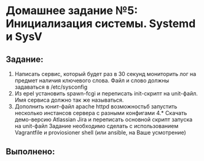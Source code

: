 # **Домашнее задание №5: Инициализация системы. Systemd и SysV**

## **Задание:**
1. Написать сервис, который будет раз в 30 секунд мониторить лог на предмет наличия ключевого слова. Файл и слово должны задаваться в /etc/sysconfig
2. Из epel установить spawn-fcgi и переписать init-скрипт на unit-файл. Имя сервиса должно так же называться.
3. Дополнить юнит-файл apache httpd возможностьб запустить несколько инстансов сервера с разными конфигами
4.* Скачать демо-версию Atlassian Jira и переписать основной скрипт запуска на unit-файл
Задание необходимо сделать с использованием Vagrantfile и proviosioner shell (или ansible, на Ваше усмотрение)

## **Выполнено:**

